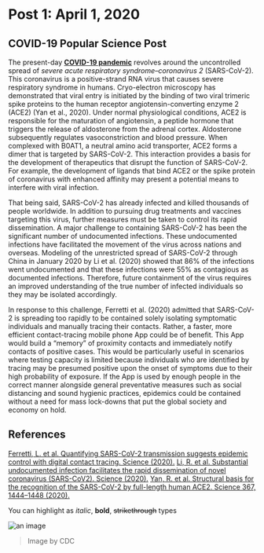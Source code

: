 # Post 1: April 1, 2020
## COVID-19 Popular Science Post

The present-day [**COVID-19 pandemic**](https://www.cdc.gov/coronavirus/2019-ncov/index.html) revolves around the uncontrolled spread of *severe acute respiratory syndrome–coronavirus 2* (SARS-CoV-2). This coronavirus is a positive-strand RNA virus that causes severe respiratory syndrome in humans. Cryo-electron microscopy has demonstrated that viral entry is initiated by the binding of two viral trimeric spike proteins to the human receptor angiotensin-converting enzyme 2 (ACE2) (Yan et al., 2020). Under normal physiological conditions, ACE2 is responsible for the maturation of angiotensin, a peptide hormone that triggers the release of aldosterone from the adrenal cortex. Aldosterone subsequently regulates vasoconstriction and blood pressure. When complexed with B0AT1, a neutral amino acid transporter, ACE2 forms a dimer that is targeted by SARS-CoV-2. This interaction provides a basis for the development of therapeutics that disrupt the function of SARS-CoV-2. For example, the development of ligands that bind ACE2 or the spike protein of coronavirus with enhanced affinity may present a potential means to interfere with viral infection. 

That being said, SARS-CoV-2 has already infected and killed thousands of people worldwide. In addition to pursuing drug treatments and vaccines targeting this virus, further measures must be taken to control its rapid dissemination. A major challenge to containing SARS-CoV-2 has been the significant number of undocumented infections. These undocumented infections have facilitated the movement of the virus across nations and overseas. Modeling of the unrestricted spread of SARS-CoV-2 through China in January 2020 by Li et al. (2020) showed that 86% of the infections went undocumented and that these infections were 55% as contagious as documented infections. Therefore, future containment of the virus requires an improved understanding of the true number of infected individuals so they may be isolated accordingly. 

In response to this challenge, Ferretti et al. (2020) admitted that SARS-CoV-2 is spreading too rapidly to be contained solely isolating symptomatic individuals and manually tracing their contacts. Rather, a faster, more efficient contact-tracing mobile phone App could be of benefit. This App would build a “memory” of proximity contacts and immediately notify contacts of positive cases. This would be particularly useful in scenarios where testing capacity is limited because individuals who are identified by tracing may be presumed positive upon the onset of symptoms due to their high probability of exposure. If the App is used by enough people in the correct manner alongside general preventative measures such as social distancing and sound hygienic practices, epidemics could be contained without a need for mass lock-downs that put the global society and economy on hold. 

## References
[Ferretti, L. et al. Quantifying SARS-CoV-2 transmission suggests epidemic control with digital contact tracing. Science (2020).](https://science.sciencemag.org/content/early/2020/03/30/science.abb6936)
[Li, R. et al. Substantial undocumented infection facilitates the rapid dissemination of novel coronavirus (SARS-CoV2). Science (2020).](https://science.sciencemag.org/content/early/2020/03/24/science.abb3221.full)
[Yan, R. et al. Structural basis for the recognition of the SARS-CoV-2 by full-length human ACE2. Science 367, 1444–1448 (2020).](https://science.sciencemag.org/content/367/6485/1444)


You can highlight as *italic*, **bold**, ~~strikethrough~~ types

![an image](https://www.cdc.gov/coronavirus/2019-ncov/images/social/covid19-prevention-fb.png)
> Image by CDC

